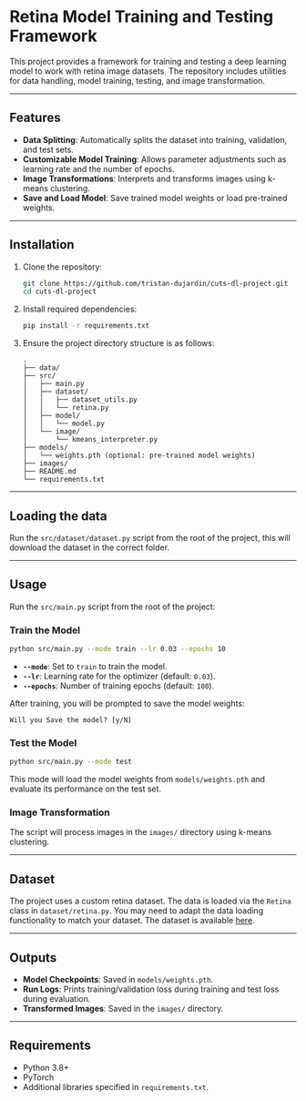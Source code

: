 # Retina Model Training and Testing Framework

This project provides a framework for training and testing a deep learning model to work with retina image datasets. The repository includes utilities for data handling, model training, testing, and image transformation.

---

## Features
- **Data Splitting**: Automatically splits the dataset into training, validation, and test sets.
- **Customizable Model Training**: Allows parameter adjustments such as learning rate and the number of epochs.
- **Image Transformations**: Interprets and transforms images using k-means clustering.
- **Save and Load Model**: Save trained model weights or load pre-trained weights.

---

## Installation

1. Clone the repository:
   ```bash
   git clone https://github.com/tristan-dujardin/cuts-dl-project.git
   cd cuts-dl-project
   ```

2. Install required dependencies:
   ```bash
   pip install -r requirements.txt
   ```

3. Ensure the project directory structure is as follows:
   ```
   .
   ├── data/
   ├── src/
   │   ├── main.py
   │   ├── dataset/
   │   │   ├── dataset_utils.py
   │   │   └── retina.py
   │   ├── model/
   │   │   └── model.py
   │   └── image/
   │       └── kmeans_interpreter.py
   ├── models/
   │   └── weights.pth (optional: pre-trained model weights)
   ├── images/
   ├── README.md
   └── requirements.txt
   ```

---
## Loading the data
Run the `src/dataset/dataset.py` script from the root of the project, this will download the dataset in the correct folder.

---
## Usage

Run the `src/main.py` script from the root of the project:

### Train the Model
```bash
python src/main.py --mode train --lr 0.03 --epochs 10
```

- **`--mode`**: Set to `train` to train the model.
- **`--lr`**: Learning rate for the optimizer (default: `0.03`).
- **`--epochs`**: Number of training epochs (default: `100`).

After training, you will be prompted to save the model weights:
```plaintext
Will you Save the model? [y/N]
```

### Test the Model
```bash
python src/main.py --mode test
```

This mode will load the model weights from `models/weights.pth` and evaluate its performance on the test set.

### Image Transformation
The script will process images in the `images/` directory using k-means clustering.

---

## Dataset
The project uses a custom retina dataset. The data is loaded via the `Retina` class in `dataset/retina.py`. You may need to adapt the data loading functionality to match your dataset.
The dataset is available [here](https://github.com/KrishnaswamyLab/CUTS/tree/main/data/retina.zip).

---

## Outputs
- **Model Checkpoints**: Saved in `models/weights.pth`.
- **Run Logs**: Prints training/validation loss during training and test loss during evaluation.
- **Transformed Images**: Saved in the `images/` directory.

---

## Requirements
- Python 3.8+
- PyTorch
- Additional libraries specified in `requirements.txt`.
